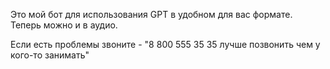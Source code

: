 Это мой бот для использования GPT в удобном для вас формате. Теперь можно и в аудио.




















Если есть проблемы звоните - "8 800 555 35 35 лучше позвонить чем у кого-то занимать"
